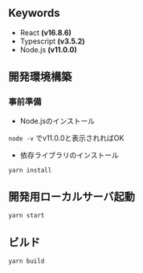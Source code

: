 ## Keywords

- React **(v16.8.6)**
- Typescript **(v3.5.2)**
- Node.js **(v11.0.0)**

## 開発環境構築
### 事前準備
* Node.jsのインストール

`node -v` でv11.0.0と表示されればOK

* 依存ライブラリのインストール

 `yarn install`

## 開発用ローカルサーバ起動
  `yarn start`

## ビルド
  `yarn build`
